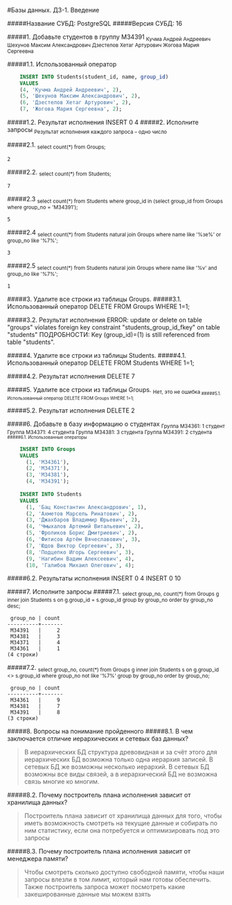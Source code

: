 #Базы данных. ДЗ-1. Введение

#####Название СУБД: PostgreSQL
#####Версия СУБД: 16

#####1. Добавьте студентов в группу M34391
<sub>Кучма Андрей Андреевич
Шехунов Максим Александрович
Дзестелов Хетаг Артурович
Жогова Мария Сергеевна<sub>

#####1.1. Использованный оператор
```sql
	INSERT INTO Students(student_id, name, group_id)
	VALUES
  	(4, 'Кучма Андрей Андреевич', 2),
  	(5, 'Шехунов Максим Александрович', 2),
  	(6, 'Дзестелов Хетаг Артурович', 2),
  	(7, 'Жогова Мария Сергеевна', 2);
```

#####1.2. Результат исполнения
	INSERT 0 4
#####2. Исполните запросы
<sub>Результат исполнения каждого запроса – одно число<sub>

#####2.1. 
<sub>select count(*) from Groups;<sub>

	2
#####2.2. 
<sub>select count(*) from Students;<sub>

	7

#####2.3
<sub>select count(*)
from Students 
where group_id in (select group_id from Groups where group_no = 'M34391');
<sub>

	5

#####2.4
<sub>select count(*) 
from Students natural join Groups 
where name like '%зе%' or group_no like '%7%';<sub>

	3

#####2.5
<sub>select count(*) 
from Students natural join Groups 
where name like '%v' and group_no like '%7%';<sub>

	1

#####3. Удалите все строки из таблицы Groups.
#####3.1. Использованный оператор
	DELETE FROM Groups WHERE 1=1;

#####3.2. Результат исполнения
	ERROR:  update or delete on table "groups" violates foreign key constraint "students_group_id_fkey" on table "students"
	ПОДРОБНОСТИ:  Key (group_id)=(1) is still referenced from table "students".

#####4. Удалите все строки из таблицы Students.
#####4.1. Использованный оператор
	DELETE FROM Students WHERE 1=1;

#####4.2. Результат исполнения
	DELETE 7

#####5. Удалите все строки из таблицы Groups.
<sub>Нет, это не ошибка<sub>
#####5.1. Использованный оператор
	DELETE FROM Groups WHERE 1=1;

#####5.2. Результат исполнения
	DELETE 2

#####6. Добавьте в базу информацию о студентах
<sub>Группа M34361: 1 студент
Группа M34371: 4 студента
Группа M34381: 3 студента
Группа M34391: 2 студента<sub>
#####6.1. Использованные операторы
```sql
	INSERT INTO Groups
	VALUES
	  (1, 'M34361'),
	  (2, 'M34371'),
	  (3, 'M34381'),
	  (4, 'M34391');
	
	INSERT INTO Students
	VALUES
	  (1, 'Бац Константин Александрович', 1),
	  (2, 'Ахметов Марсель Ринатович', 2),
	  (3, 'Джахбаров Владимир Юрьевич', 2),
	  (4, 'Чмыхалов Артемий Витальевич', 2),
	  (5, 'Фроликов Борис Дмитриевич', 2),
	  (6, 'Фитисов Артём Вячеславович', 3),
	  (7, 'Юдов Виктор Сергеевич', 3),
	  (8, 'Подцепко Игорь Сергеевич', 3),
	  (9, 'Нагибин Вадим Алексеевич', 4),
	  (10, 'Галибов Михаил Олегович', 4);
```

#####6.2. Результаты исполнения
	INSERT 0 4
	INSERT 0 10

#####7. Исполните запросы
#####7.1.
<sub>select group_no, count(*)
from Groups g inner join Students s on g.group_id = s.group_id 
group by group_no 
order by group_no desc;<sub>

	 group_no | count
	----------+-------
	 M34391   |     2
	 M34381   |     3
	 M34371   |     4
	 M34361   |     1
	(4 строки)

#####7.2.
<sub>select group_no, count(*)
from Groups g inner join Students s on g.group_id <> s.group_id 
where group_no not like '%7%' 
group by group_no 
order by group_no;<sub>

	 group_no | count
	----------+-------
	 M34361   |     9
	 M34381   |     7
	 M34391   |     8
	(3 строки)

#####8. Вопросы на понимание пройденного
#####8.1. В чем заключается отличие иерархических и сетевых баз данных?
>В иерархических БД структура древовидная и за счёт этого для иерархических БД возможна только одна иерархия записей. В сетевых БД же возможны несколько иерархий. В сетевых БД возможны все виды связей, а в иерархический БД не возможна связь многие ко многим.

#####8.2. Почему построитель плана исполнения зависит от хранилища данных?
>Построитель плана зависит от хранилища данных для того, чтобы иметь возможность смотреть на текущие данные и собирать по ним статистику, если она потребуется и оптимизировать под это запросы

#####8.3. Почему построитель плана исполнения зависит от менеджера памяти?
>Чтобы смотреть сколько доступно свободной памяти, чтобы наши запросы влезли в том лимит, который нам готовы обеспечить. Также построитель запроса может посмотреть какие закешированные данные мы можем взять